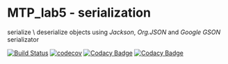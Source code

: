 # MTP_lab5 - serialization

serialize \ deserialize objects using *Jackson*, *Org.JSON* and *Google GSON* serializator


[![Build Status](https://travis-ci.org/Archer1292/stp_serialization.svg?branch=master)](https://travis-ci.org/Archer1292/stp_serialization)
[![codecov](https://codecov.io/gh/Archer1292/mtp_wordsforproblem/branch/master/graph/badge.svg)](https://codecov.io/gh/Archer1292/mtp_wordsforproblem)
[![Codacy Badge](https://api.codacy.com/project/badge/Coverage/63fe5756e49f4304a4cb0e7dd8ab0b39)](https://www.codacy.com/app/Archer1292/mtp_wordsforproblem?utm_source=github.com&amp;utm_medium=referral&amp;utm_content=Archer1292/mtp_wordsforproblem;utm_campaign=Badge_Coverage)
[![Codacy Badge](https://api.codacy.com/project/badge/Grade/c63b9a1eebc34755b37debc0ad9c797d)](https://www.codacy.com/app/Archer1292/mtp_wordsforproblem?utm_source=github.com&amp;utm_medium=referral&amp;utm_content=Archer1292/mtp_wordsforproblem&amp;utm_campaign=Badge_Grade)
